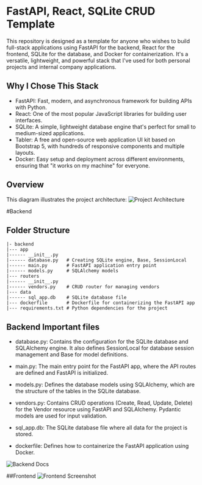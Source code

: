 # FastAPI, React, SQLite CRUD Template
This repository is designed as a template for anyone who wishes to build full-stack applications using FastAPI for the backend, React for the frontend, SQLite for the database, and Docker for containerization. It's a versatile, lightweight, and powerful stack that I've used for both personal projects and internal company applications.

## Why I Chose This Stack
- FastAPI: Fast, modern, and asynchronous framework for building APIs with Python.
- React: One of the most popular JavaScript libraries for building user interfaces.
- SQLite: A simple, lightweight database engine that's perfect for small to medium-sized applications.
- Tabler: A free and open-source web application UI kit based on Bootstrap 5, with hundreds of responsive components and multiple layouts.
- Docker: Easy setup and deployment across different environments, ensuring that "it works on my machine" for everyone.

## Overview
This diagram illustrates the project architecture:
![Project Architecture](https://github.com/Ballal65/FastAPI-SQLlite-React-Tabler--CRUD-Template-Without-authentication/blob/main/Docker%20Overview.png)

#Backend
## Folder Structure
```
|- backend
|--- app
|------ __init__.py
|------ database.py   # Creating SQLite engine, Base, SessionLocal
|------ main.py       # FastAPI application entry point
|------ models.py     # SQLAlchemy models
|--- routers
|------ __init__.py
|------ vendors.py    # CRUD router for managing vendors
|--- data
|------ sql_app.db    # SQLite database file
|--- dockerfile       # Dockerfile for containerizing the FastAPI app
|--- requirements.txt # Python dependencies for the project
```
## Backend Important files
- database.py: Contains the configuration for the SQLite database and SQLAlchemy engine. It also defines SessionLocal for database session management and Base for model definitions.

- main.py: The main entry point for the FastAPI app, where the API routes are defined and FastAPI is initialized.

- models.py: Defines the database models using SQLAlchemy, which are the structure of the tables in the SQLite database.

- vendors.py: Contains CRUD operations (Create, Read, Update, Delete) for the Vendor resource using FastAPI and SQLAlchemy. Pydantic models are used for input validation.

- sql_app.db: The SQLite database file where all data for the project is stored.

- dockerfile: Defines how to containerize the FastAPI application using Docker.

![Backend Docs](https://github.com/Ballal65/FastAPI-SQLlite-React-Tabler--CRUD-Template-Without-authentication/blob/main/Backend%20Docs.png)

##Frontend
![Frontend Screenshot](https://github.com/Ballal65/FastAPI-SQLlite-React-Tabler--CRUD-Template-Without-authentication/blob/main/Frontend%20Screenshot.png)
